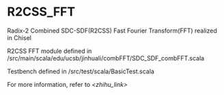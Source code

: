 # R2CSS_FFT
Radix-2 Combined SDC-SDF(R2CSS) Fast Fourier Transform(FFT) realized in Chisel  

R2CSS FFT module defined in /src/main/scala/edu/ucsb/jinhuali/combFFT/SDC_SDF_combFFT.scala  

Testbench defined in /src/test/scala/BasicTest.scala  

For more information, refer to *<zhihu_link>*
